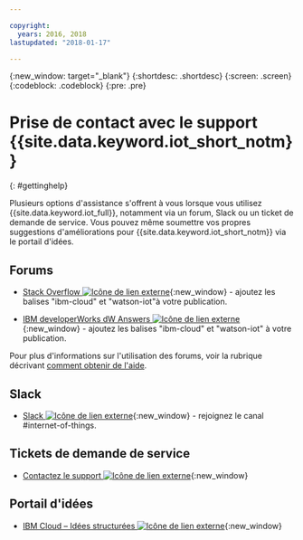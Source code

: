 ```yaml
---

copyright:
  years: 2016, 2018
lastupdated: "2018-01-17"

---
```


{:new_window: target="\_blank"}
{:shortdesc: .shortdesc}
{:screen: .screen}
{:codeblock: .codeblock}
{:pre: .pre}

# Prise de contact avec le support {{site.data.keyword.iot_short_notm}}
{: #gettinghelp}

Plusieurs options d'assistance s'offrent à vous lorsque vous utilisez {{site.data.keyword.iot_full}}, notamment via un forum, Slack ou un ticket de demande de service. Vous pouvez même soumettre vos propres suggestions d'améliorations pour {{site.data.keyword.iot_short_notm}} via le portail d'idées.

## Forums

* [Stack Overflow ![Icône de lien externe](../../icons/launch-glyph.svg "Icône de lien externe")](http://stackoverflow.com/search?q=watson-iot+ibm-bluemix){:new_window} - ajoutez les balises "ibm-cloud" et "watson-iot"à votre publication.
<!--Insert the appropriate dW Answers tag for your service for <service_keyword> in URL below:  -->
* [IBM developerWorks dW Answers ![Icône de lien externe](../../icons/launch-glyph.svg "Icône de lien externe")](https://developer.ibm.com/answers/topics/watson-iot/?smartspace=bluemix){:new_window} - ajoutez les balises "ibm-cloud" et "watson-iot" à votre publication.

Pour plus d'informations sur l'utilisation des forums, voir la rubrique décrivant [comment obtenir de l'aide](https://www.{DomainName}/docs/support/index.html#getting-help).


## Slack

* [Slack ![Icône de lien externe](../../icons/launch-glyph.svg "Icône de lien externe")](https://ibm-developers.slack.com/){:new_window} - rejoignez le canal #internet-of-things.


## Tickets de demande de service

* [Contactez le support ![Icône de lien externe](../../icons/launch-glyph.svg "Icône de lien externe")](https://www.{DomainName}/docs/support/index.html#contacting-support){:new_window}


## Portail d'idées

* [IBM Cloud – Idées structurées ![Icône de lien externe](../../icons/launch-glyph.svg "Icône de lien externe")](http://ibm.biz/cloudideas){:new_window}

